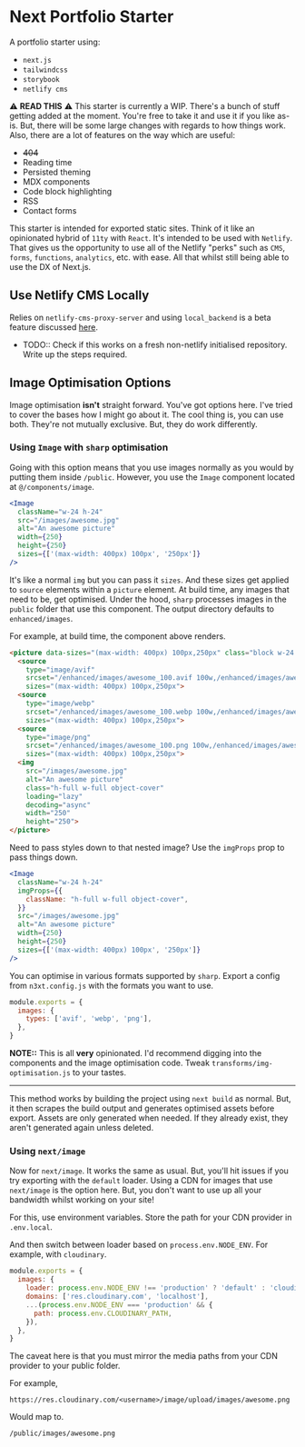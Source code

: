 # Next Portfolio Starter
A portfolio starter using:

- `next.js`
- `tailwindcss`
- `storybook`
- `netlify cms`

:warning: __READ THIS__ :warning:
This starter is currently a WIP. There's a bunch of stuff getting added at the moment. You're free to take it and use it if you like as-is. But, there will be some large changes with regards to how things work. Also, there are a lot of features on the way which are useful:

- ~~404~~
- Reading time
- Persisted theming
- MDX components
- Code block highlighting
- RSS
- Contact forms

This starter is intended for exported static sites. Think of it like an opinionated hybrid of `11ty` with `React`. It's intended to be used with `Netlify`. That gives us the opportunity to use all of the Netlify "perks" such as `CMS`, `forms`, `functions`, `analytics`, etc. with ease. All that whilst still being able to
use the DX of Next.js.

## Use Netlify CMS Locally
Relies on `netlify-cms-proxy-server` and using `local_backend` is a beta feature discussed [here](https://www.netlifycms.org/docs/beta-features/#working-with-a-local-git-repository).

- TODO:: Check if this works on a fresh non-netlify initialised repository. Write up the steps required.
## Image Optimisation Options
Image optimisation __isn't__ straight forward.
You've got options here. I've tried to cover the bases how I might go about it. The cool thing is, you can use both. They're not mutually exclusive. But, they do work differently.

### Using `Image` with `sharp` optimisation
Going with this option means that you use images normally as you would by putting them inside `/public`. However, you use the `Image` component located at `@/components/image`.

```jsx
<Image
  className="w-24 h-24"
  src="/images/awesome.jpg"
  alt="An awesome picture"
  width={250}
  height={250}
  sizes={['(max-width: 400px) 100px', '250px']}
/>
```
It's like a normal `img` but you can pass it `sizes`. And these sizes get applied to `source` elements within a `picture` element. At build time, any images that need to be, get optimised. Under the hood, `sharp` processes images in the `public` folder that use this component. The output directory defaults to `enhanced/images`.

For example, at build time, the component above renders.

```html
<picture data-sizes="(max-width: 400px) 100px,250px" class="block w-24 h-24">
  <source
    type="image/avif"
    srcset="/enhanced/images/awesome_100.avif 100w,/enhanced/images/awesome_250.avif 250w"
    sizes="(max-width: 400px) 100px,250px">
  <source
    type="image/webp"
    srcset="/enhanced/images/awesome_100.webp 100w,/enhanced/images/awesome_250.webp 250w"
    sizes="(max-width: 400px) 100px,250px">
  <source
    type="image/png"
    srcset="/enhanced/images/awesome_100.png 100w,/enhanced/images/awesome_250.png 250w"
    sizes="(max-width: 400px) 100px,250px">
  <img
    src="/images/awesome.jpg"
    alt="An awesome picture"
    class="h-full w-full object-cover"
    loading="lazy"
    decoding="async"
    width="250"
    height="250">
</picture>
```

Need to pass styles down to that nested image? Use the `imgProps` prop to pass things down.

```jsx
<Image
  className="w-24 h-24"
  imgProps={{
    className: "h-full w-full object-cover",
  }}
  src="/images/awesome.jpg"
  alt="An awesome picture"
  width={250}
  height={250}
  sizes={['(max-width: 400px) 100px', '250px']}
/>
```
You can optimise in various formats supported by `sharp`. Export a config from `n3xt.config.js` with the formats you want to use.

```javascript
module.exports = {
  images: {
    types: ['avif', 'webp', 'png'],
  },
}
```

__NOTE::__ This is all __very__ opinionated. I'd recommend digging into the components and the image optimisation code. Tweak `transforms/img-optimisation.js` to your tastes.

---

This method works by building the project using `next build` as normal. But, it then scrapes the build output and generates  optimised assets before export. Assets are only generated when needed. If they already exist, they aren't generated again unless deleted.

### Using `next/image`
Now for `next/image`. It works the same as usual. But, you'll hit issues if you try exporting with the `default` loader. Using a CDN for images that use `next/image` is the option here. But, you don't want to use up all your bandwidth whilst working on your site!

For this, use environment variables. Store the path for your CDN provider in `.env.local`.

And then switch between loader based on `process.env.NODE_ENV`. For example, with `cloudinary`.

```javascript
module.exports = {
  images: {
    loader: process.env.NODE_ENV !== 'production' ? 'default' : 'cloudinary',
    domains: ['res.cloudinary.com', 'localhost'],
    ...(process.env.NODE_ENV === 'production' && {
      path: process.env.CLOUDINARY_PATH,
    }),
  },
}
```

The caveat here is that you must mirror the media paths from your CDN provider to your public folder.

For example,
```
https://res.cloudinary.com/<username>/image/upload/images/awesome.png
```

Would map to.
```
/public/images/awesome.png
```